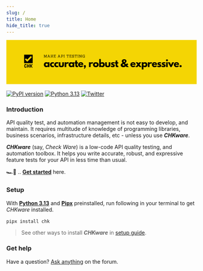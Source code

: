 ```yaml
---
slug: /
title: Home
hide_title: true
---
```


![CHKware | Low-code API quality testing, and automation toolbox](./assets/github-readme-01.png)

[![PyPI version](https://badge.fury.io/py/chk.svg)](https://badge.fury.io/py/chk)
[![Python 3.13](https://img.shields.io/badge/python-3.13-blue.svg)](https://www.python.org/downloads/)
[![Twitter](https://img.shields.io/twitter/url/https/twitter.com/chkware.svg?style=social&label=Follow%20%40chkware)](https://twitter.com/chkware)

### Introduction

API quality test, and automation management is not easy to develop, and maintain. It requires multitude of knowledge of programming libraries, business scenarios, infrastructure details, etc - unless you use **_CHKware_**.

**_CHKware_** (say, _Check Ware_) is a low-code API quality testing, and automation toolbox. It helps you write accurate, robust, and expressive feature tests for your API in less time than usual.

🏎️💨 .. [**Get started**](/docs/quick-start) here.

### Setup

With [**Python 3.13**](https://www.python.org/downloads/) and [**Pipx**](https://pypa.github.io/pipx/installation/#install-pipx) preinstalled, run following in your terminal to get _CHKware_ installed.

```bash
pipx install chk
```

> See other ways to install **_CHKware_** in [setup guide](/docs/setup).

### Get help

Have a question? [Ask anything](https://github.com/orgs/chkware/discussions/categories/q-a) on the forum.
<!-- 
### Contribute

Read [contribution guide](https://github.com/chkware/cli/blob/971e7400848f26f9f8d2be5fa9eef5fa80a6ded0/docs/CONTRIBUTING.md) and [code of conduct](https://github.com/chkware/cli/blob/971e7400848f26f9f8d2be5fa9eef5fa80a6ded0/docs/CODE_OF_CONDUCT.md) to start contributions.
-->
